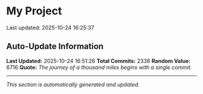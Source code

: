 # My Project


Last updated: 2025-10-24 16:25:37









































































































































































































































































































































































































































































































































































































































































































































































































































































































































































































































































































































































































































































































































































































































































































































































































































































































































































































































































































































































































































































































































































































































































































































































































































































































































































































































































































































































































































## Auto-Update Information

**Last Updated:** 2025-10-24 16:51:26
**Total Commits:** 2338
**Random Value:** 6716
**Quote:** _The journey of a thousand miles begins with a single commit._

---
_This section is automatically generated and updated._